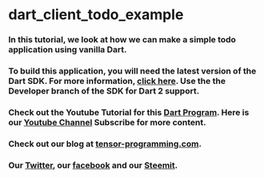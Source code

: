 # dart_client_todo_example

### In this tutorial, we look at how we can make a simple todo application using vanilla Dart. 


### To build this application, you will need the latest version of the Dart SDK. For more information, [click here](https://www.dartlang.org/tools/sdk).  Use the the Developer branch of the SDK for Dart 2 support. 
### Check out the Youtube Tutorial for this [Dart Program](https://youtu.be/4KhXf1DY_js). Here is our [Youtube Channel](https://www.youtube.com/channel/UCYqCZOwHbnPwyjawKfE21wg) Subscribe for more content.

### Check out our blog at [tensor-programming.com](http://tensor-programming.com/).

### Our [Twitter](https://twitter.com/TensorProgram), our [facebook](https://www.facebook.com/Tensor-Programming-1197847143611799/) and our [Steemit](https://steemit.com/@tensor).
